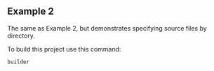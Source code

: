 ## Example 2

The same as Example 2, but demonstrates specifying source files by directory.

To build this project use this command:

	builder
